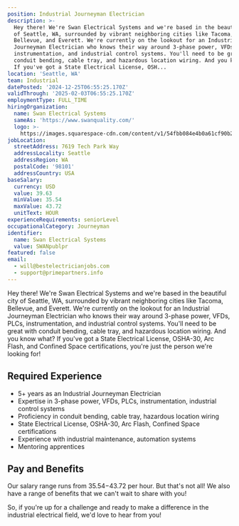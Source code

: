```yaml
---
position: Industrial Journeyman Electrician
description: >-
  Hey there! We're Swan Electrical Systems and we're based in the beautiful city
  of Seattle, WA, surrounded by vibrant neighboring cities like Tacoma,
  Bellevue, and Everett. We're currently on the lookout for an Industrial
  Journeyman Electrician who knows their way around 3-phase power, VFDs, PLCs,
  instrumentation, and industrial control systems. You'll need to be great with
  conduit bending, cable tray, and hazardous location wiring. And you know what?
  If you've got a State Electrical License, OSH...
location: 'Seattle, WA'
team: Industrial
datePosted: '2024-12-25T06:55:25.170Z'
validThrough: '2025-02-03T06:55:25.170Z'
employmentType: FULL_TIME
hiringOrganization:
  name: Swan Electrical Systems
  sameAs: 'https://www.swanquality.com/'
  logo: >-
    https://images.squarespace-cdn.com/content/v1/54fbb084e4b0a61cf90b2a6b/1511915437509-KMEEKDHKFLZ8J2AD7Y8M/SWAN_logo_horz_black.jpg?format=1500w
jobLocation:
  streetAddress: 7619 Tech Park Way
  addressLocality: Seattle
  addressRegion: WA
  postalCode: '98101'
  addressCountry: USA
baseSalary:
  currency: USD
  value: 39.63
  minValue: 35.54
  maxValue: 43.72
  unitText: HOUR
experienceRequirements: seniorLevel
occupationalCategory: Journeyman
identifier:
  name: Swan Electrical Systems
  value: SWANpublpr
featured: false
email:
  - will@bestelectricianjobs.com
  - support@primepartners.info
---
```




Hey there! We're Swan Electrical Systems and we're based in the beautiful city of Seattle, WA, surrounded by vibrant neighboring cities like Tacoma, Bellevue, and Everett. We're currently on the lookout for an Industrial Journeyman Electrician who knows their way around 3-phase power, VFDs, PLCs, instrumentation, and industrial control systems. You'll need to be great with conduit bending, cable tray, and hazardous location wiring. And you know what? If you've got a State Electrical License, OSHA-30, Arc Flash, and Confined Space certifications, you're just the person we're looking for! 

## Required Experience 
* 5+ years as an Industrial Journeyman Electrician
* Expertise in 3-phase power, VFDs, PLCs, instrumentation, industrial control systems
* Proficiency in conduit bending, cable tray, hazardous location wiring
* State Electrical License, OSHA-30, Arc Flash, Confined Space certifications
* Experience with industrial maintenance, automation systems
* Mentoring apprentices 

## Pay and Benefits 
Our salary range runs from $35.54-$43.72 per hour. But that's not all! We also have a range of benefits that we can't wait to share with you!

So, if you're up for a challenge and ready to make a difference in the industrial electrical field, we'd love to hear from you!
